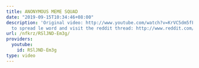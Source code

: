 ```yaml
---
title: ANONYMOUS MEME SQUAD
date: "2019-09-15T10:34:46+08:00"
description: 'Original video: http://www.youtube.com/watch?v=KrVC5dm5fFc Make sure
  to spread le word and visit the reddit thread: http://www.reddit.com/r/montageparodies/comments/25jgql/anonymous_meme_squad/'
url: /nfkrz/RSlJND-Em3g/
providers:
  youtube:
    id: RSlJND-Em3g
type: video
---
```

